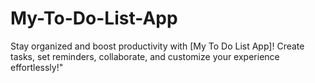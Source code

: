 # My-To-Do-List-App
Stay organized and boost productivity with [My To Do List App]! Create tasks, set reminders, collaborate, and customize your experience effortlessly!"
